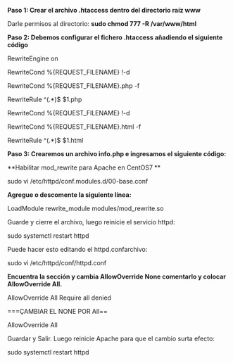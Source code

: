 **Paso 1: Crear el archivo .htaccess dentro del directorio raíz www**

Darle permisos al directorio: **sudo chmod 777 -R /var/www/html**

**Paso 2: Debemos configurar el fichero .htaccess añadiendo el siguiente código**

RewriteEngine on

RewriteCond %{REQUEST_FILENAME} !-d

RewriteCond %{REQUEST_FILENAME}.php -f

RewriteRule ^(.*)$ $1.php

RewriteCond %{REQUEST_FILENAME} !-d

RewriteCond %{REQUEST_FILENAME}.html -f

RewriteRule ^(.*)$ $1.html

**Paso 3: Crearemos un archivo info.php e ingresamos el siguiente código:**

<?php 

phpinfo();

 ?>


**Habilitar mod_rewrite para Apache en CentOS7 **

sudo vi /etc/httpd/conf.modules.d/00-base.conf
 
**Agregue o descomente la siguiente línea:**


LoadModule rewrite_module modules/mod_rewrite.so
 

Guarde y cierre el archivo, luego reinicie el servicio httpd:

sudo systemctl restart httpd

Puede hacer esto editando el httpd.confarchivo:

sudo vi /etc/httpd/conf/httpd.conf
 

**Encuentra la sección y cambia AllowOverride None comentarlo y colocar AllowOverride All.**

<Directory />
    AllowOverride All
    Require all denied
</Directory>
 

===ÇAMBIAR EL NONE POR All==

AllowOverride All

Guardar y Salir. Luego reinicie Apache para que el cambio surta efecto:


sudo systemctl restart httpd
